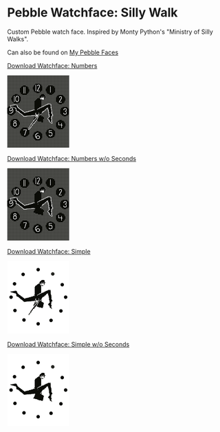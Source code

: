 Pebble Watchface: Silly Walk
=================

Custom Pebble watch face. Inspired by Monty Python's "Ministry of Silly Walks".

Can also be found on [My Pebble Faces](http://www.mypebblefaces.com/?auID=743&aName=dansl&pageTitle=Faces%20by%20dansl)

[Download Watchface: Numbers](https://github.com/dansl/pebble-silly-walk/blob/master/silly_walk/silly_walk.pbw?raw=true)

![Numbers](/reference.png)

[Download Watchface: Numbers w/o Seconds](https://github.com/dansl/pebble-silly-walk/blob/master/silly_walk_no_seconds/silly_walk_no_seconds.pbw?raw=true)

![Numbers](/reference3.png)

[Download Watchface: Simple](https://github.com/dansl/pebble-silly-walk/blob/master/silly_walk_simple/silly_walk_simple.pbw?raw=true)

![Simple](/reference2.png)

[Download Watchface: Simple w/o Seconds](https://github.com/dansl/pebble-silly-walk/blob/master/silly_walk_simple_no_seconds/silly_walk_simple_no_seconds.pbw?raw=true)

![Simple](/reference4.png)
